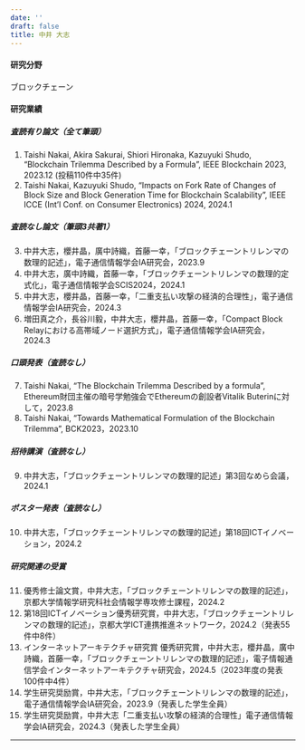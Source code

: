 ```yaml
---
date: ''
draft: false
title: 中井 大志
---
```




#### 研究分野
ブロックチェーン

#### 研究業績
##### 査読有り論文（全て筆頭）
1.	Taishi Nakai, Akira Sakurai, Shiori Hironaka, Kazuyuki Shudo, “Blockchain Trilemma Described by a Formula”, IEEE Blockchain 2023, 2023.12 (投稿110件中35件)
2.	Taishi Nakai, Kazuyuki Shudo, “Impacts on Fork Rate of Changes of Block Size and Block Generation Time for Blockchain Scalability”, IEEE ICCE (Int’l Conf. on Consumer Electronics) 2024, 2024.1
##### 査読なし論文（筆頭3共著1）
3.	中井大志，櫻井晶，廣中詩織，首藤一幸，「ブロックチェーントリレンマの数理的記述」，電子通信情報学会IA研究会，2023.9
4.	中井大志，廣中詩織，首藤一幸，「ブロックチェーントリレンマの数理的定式化」，電子通信情報学会SCIS2024，2024.1
5.	中井大志，櫻井晶，首藤一幸，「二重支払い攻撃の経済的合理性」，電子通信情報学会IA研究会，2024.3
6.	増田真之介，長谷川毅，中井大志，櫻井晶，首藤一幸，「Compact Block Relayにおける高帯域ノード選択方式」，電子通信情報学会IA研究会，2024.3
##### 口頭発表（査読なし）
7.	Taishi Nakai, “The Blockchain Trilemma Described by a formula”, Ethereum財団主催の暗号学勉強会でEthereumの創設者Vitalik Buterinに対して，2023.8
8.	Taishi Nakai, “Towards Mathematical Formulation of the Blockchain Trilemma”, BCK2023，2023.10
##### 招待講演（査読なし）
9.	中井大志，「ブロックチェーントリレンマの数理的記述」第3回なめら会議，2024.1
##### ポスター発表（査読なし）
10.	中井大志，「ブロックチェーントリレンマの数理的記述」第18回ICTイノベーション，2024.2
##### 研究関連の受賞
11.	優秀修士論文賞，中井大志，「ブロックチェーントリレンマの数理的記述」，京都大学情報学研究科社会情報学専攻修士課程，2024.2
12.	第18回ICTイノベーション優秀研究賞，中井大志，「ブロックチェーントリレンマの数理的記述」，京都大学ICT連携推進ネットワーク，2024.2（発表55件中8件）
13.	インターネットアーキテクチャ研究賞 優秀研究賞，中井大志，櫻井晶，廣中詩織，首藤一幸，「ブロックチェーントリレンマの数理的記述」，電子情報通信学会インターネットアーキテクチャ研究会，2024.5（2023年度の発表100件中4件）
14.	学生研究奨励賞，中井大志，「ブロックチェーントリレンマの数理的記述」，電子通信情報学会IA研究会，2023.9（発表した学生全員）
15.	学生研究奨励賞，中井大志「二重支払い攻撃の経済的合理性」電子通信情報学会IA研究会，2024.3（発表した学生全員）

* * *
